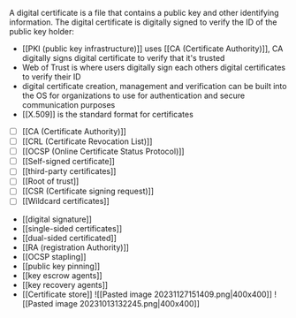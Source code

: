 A digital certificate is a file that contains a public key and other identifying information. The digital certificate is digitally signed to verify the ID of the public key holder:
- [[PKI (public key infrastructure)]] uses [[CA (Certificate Authority)]], CA digitally signs digital certificate to verify that it's trusted
- Web of Trust is where users digitally sign each others digital certificates to verify their ID
- digital certificate creation, management and verification can be built into the OS for organizations to use for authentication and secure communication purposes
- [[X.509]] is the standard format for certificates

- [ ] [[CA (Certificate Authority)]]
- [ ] [[CRL (Certificate Revocation List)]]
- [ ] [[OCSP (Online Certificate Status Protocol)]]
- [ ] [[Self-signed certificate]]
- [ ] [[third-party certificates]]
- [ ] [[Root of trust]]
- [ ] [[CSR (Certificate signing request)]]
- [ ] [[Wildcard certificates]]
- [[digital signature]]
- [[single-sided certificates]]
- [[dual-sided certificated]]
- [[RA (registration Authority)]]
- [[OCSP stapling]]
- [[public key pinning]]
- [[key escrow agents]]
- [[key recovery agents]]
- [[Certificate store]] 
![[Pasted image 20231127151409.png|400x400]]
![[Pasted image 20231013132245.png|400x400]]